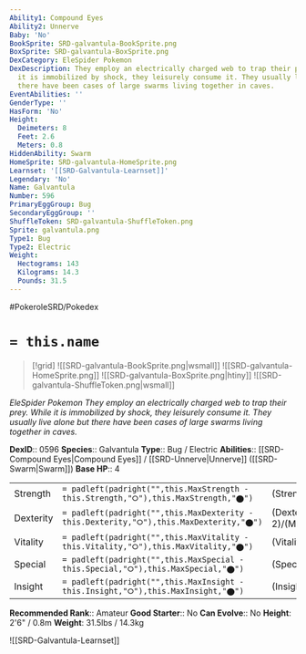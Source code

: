```yaml
---
Ability1: Compound Eyes
Ability2: Unnerve
Baby: 'No'
BookSprite: SRD-galvantula-BookSprite.png
BoxSprite: SRD-galvantula-BoxSprite.png
DexCategory: EleSpider Pokemon
DexDescription: They employ an electrically charged web to trap their prey. While
  it is immobilized by shock, they leisurely consume it. They usually live alone but
  there have been cases of large swarms living together in caves.
EventAbilities: ''
GenderType: ''
HasForm: 'No'
Height:
  Deimeters: 8
  Feet: 2.6
  Meters: 0.8
HiddenAbility: Swarm
HomeSprite: SRD-galvantula-HomeSprite.png
Learnset: '[[SRD-Galvantula-Learnset]]'
Legendary: 'No'
Name: Galvantula
Number: 596
PrimaryEggGroup: Bug
SecondaryEggGroup: ''
ShuffleToken: SRD-galvantula-ShuffleToken.png
Sprite: galvantula.png
Type1: Bug
Type2: Electric
Weight:
  Hectograms: 143
  Kilograms: 14.3
  Pounds: 31.5
---
```


#PokeroleSRD/Pokedex

# `= this.name`

> [!grid]
> ![[SRD-galvantula-BookSprite.png|wsmall]]
> ![[SRD-galvantula-HomeSprite.png]]
> ![[SRD-galvantula-BoxSprite.png|htiny]]
> ![[SRD-galvantula-ShuffleToken.png|wsmall]]


*EleSpider Pokemon*
*They employ an electrically charged web to trap their prey. While it is immobilized by shock, they leisurely consume it. They usually live alone but there have been cases of large swarms living together in caves.*

**DexID**:: 0596
**Species**:: Galvantula
**Type**:: Bug / Electric
**Abilities**:: [[SRD-Compound Eyes|Compound Eyes]] / [[SRD-Unnerve|Unnerve]] ([[SRD-Swarm|Swarm]])
**Base HP**:: 4

|           |                                                                                        |                                          |
| --------- | -------------------------------------------------------------------------------------- | ---------------------------------------- |
| Strength  | `= padleft(padright("",this.MaxStrength - this.Strength,"⭘"),this.MaxStrength,"⬤")`    | (Strength::2)/(MaxStrength::5)   |
| Dexterity | `= padleft(padright("",this.MaxDexterity - this.Dexterity,"⭘"),this.MaxDexterity,"⬤")` | (Dexterity:: 2)/(MaxDexterity::5) |
| Vitality  | `= padleft(padright("",this.MaxVitality - this.Vitality,"⭘"),this.MaxVitality,"⬤")`    | (Vitality::2)/(MaxVitality::4)   |
| Special   | `= padleft(padright("",this.MaxSpecial - this.Special,"⭘"),this.MaxSpecial,"⬤")`       | (Special::3)/(MaxSpecial::6)     |
| Insight   | `= padleft(padright("",this.MaxInsight - this.Insight,"⭘"),this.MaxInsight,"⬤")`       | (Insight::2)/(MaxInsight::4)     |


**Recommended Rank**:: Amateur
**Good Starter**:: No
**Can Evolve**:: No
**Height**: 2'6" / 0.8m
**Weight**: 31.5lbs / 14.3kg

![[SRD-Galvantula-Learnset]]